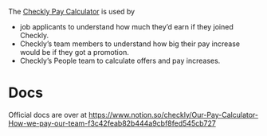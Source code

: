The [Checkly Pay Calculator](https://paycalculator-six.vercel.app/) is used by 

- job applicants to understand how much they’d earn if they joined Checkly.
- Checkly’s team members to understand how big their pay increase would be if they got a promotion.
- Checkly’s People team to calculate offers and pay increases.

# Docs
Official docs are over at https://www.notion.so/checkly/Our-Pay-Calculator-How-we-pay-our-team-f3c42feab82b444a9cbf8fed545cb727
